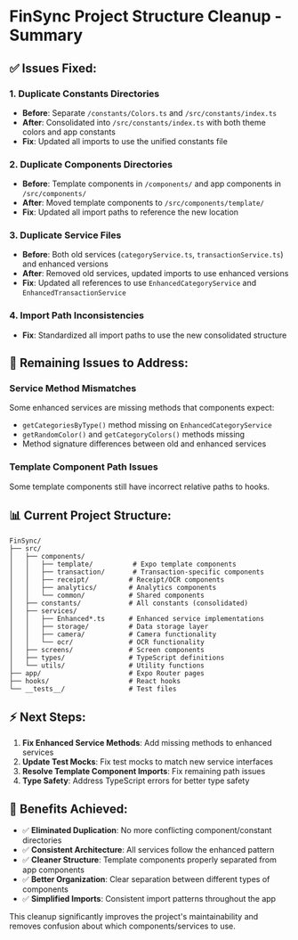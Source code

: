 # FinSync Project Structure Cleanup - Summary

## ✅ **Issues Fixed:**

### 1. **Duplicate Constants Directories**
- **Before**: Separate `/constants/Colors.ts` and `/src/constants/index.ts`
- **After**: Consolidated into `/src/constants/index.ts` with both theme colors and app constants
- **Fix**: Updated all imports to use the unified constants file

### 2. **Duplicate Components Directories** 
- **Before**: Template components in `/components/` and app components in `/src/components/`
- **After**: Moved template components to `/src/components/template/`
- **Fix**: Updated all import paths to reference the new location

### 3. **Duplicate Service Files**
- **Before**: Both old services (`categoryService.ts`, `transactionService.ts`) and enhanced versions
- **After**: Removed old services, updated imports to use enhanced versions
- **Fix**: Updated all references to use `EnhancedCategoryService` and `EnhancedTransactionService`

### 4. **Import Path Inconsistencies**
- **Fix**: Standardized all import paths to use the new consolidated structure

## 🔧 **Remaining Issues to Address:**

### Service Method Mismatches
Some enhanced services are missing methods that components expect:
- `getCategoriesByType()` method missing on `EnhancedCategoryService`
- `getRandomColor()` and `getCategoryColors()` methods missing
- Method signature differences between old and enhanced services

### Template Component Path Issues
Some template components still have incorrect relative paths to hooks.

## 📊 **Current Project Structure:**

```
FinSync/
├── src/
│   ├── components/
│   │   ├── template/          # Expo template components
│   │   ├── transaction/       # Transaction-specific components
│   │   ├── receipt/          # Receipt/OCR components
│   │   ├── analytics/        # Analytics components
│   │   └── common/           # Shared components
│   ├── constants/            # All constants (consolidated)
│   ├── services/
│   │   ├── Enhanced*.ts      # Enhanced service implementations
│   │   ├── storage/          # Data storage layer
│   │   ├── camera/           # Camera functionality
│   │   └── ocr/              # OCR functionality
│   ├── screens/              # Screen components
│   ├── types/                # TypeScript definitions
│   └── utils/                # Utility functions
├── app/                      # Expo Router pages
├── hooks/                    # React hooks
└── __tests__/                # Test files
```

## ⚡ **Next Steps:**

1. **Fix Enhanced Service Methods**: Add missing methods to enhanced services
2. **Update Test Mocks**: Fix test mocks to match new service interfaces  
3. **Resolve Template Component Imports**: Fix remaining path issues
4. **Type Safety**: Address TypeScript errors for better type safety

## 🎯 **Benefits Achieved:**

- ✅ **Eliminated Duplication**: No more conflicting component/constant directories
- ✅ **Consistent Architecture**: All services follow the enhanced pattern  
- ✅ **Cleaner Structure**: Template components properly separated from app components
- ✅ **Better Organization**: Clear separation between different types of components
- ✅ **Simplified Imports**: Consistent import patterns throughout the app

This cleanup significantly improves the project's maintainability and removes confusion about which components/services to use.